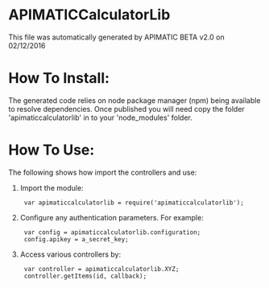 APIMATICCalculatorLib
=================
This file was automatically generated by APIMATIC BETA v2.0 on 02/12/2016


How To Install: 
=============
The generated code relies on node package manager (npm) being available to resolve dependencies.
Once published you will need copy the folder 'apimaticcalculatorlib' in to your 'node_modules' folder.

  
How To Use:
===========
The following shows how import the controllers and use:

1) Import the module:

        var apimaticcalculatorlib = require('apimaticcalculatorlib');
2) Configure any authentication parameters. For example:

        var config = apimaticcalculatorlib.configuration;
        config.apikey = a_secret_key;

3) Access various controllers by:

        var controller = apimaticcalculatorlib.XYZ;
        controller.getItems(id, callback);
    

